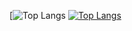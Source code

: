 <!--


![Linkedin Badge](https://img.shields.io/badge/Python-3776AB?style=for-the-badge&logo=python&logoColor=white)![Linkedin Badge](https://img.shields.io/badge/Django-092E20?style=for-the-badge&logo=django&logoColor=green)
![Linkedin Badge](https://img.shields.io/badge/PostgreSQL-316192?style=for-the-badge&logo=postgresql&logoColor=white)
![Linkedin Badge](https://img.shields.io/badge/Docker-2CA5E0?style=for-the-badge&logo=docker&logoColor=white)
![Linkedin Badge](https://img.shields.io/badge/Heroku-430098?style=for-the-badge&logo=heroku&logoColor=white)
-->
[![Top Langs](https://github-readme-stats.vercel.app/api/?username=leonardo-felipe&count_private=true&theme=tokyonight&showicons=true)
[![Top Langs](https://github-readme-stats.vercel.app/api/top-langs/?username=leonardo-felipe&layout=compact&theme=tokyonight)](https://github.com/leonardo-felipe/github-readme-stats)
